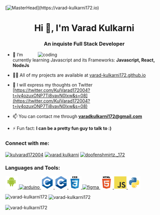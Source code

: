 [![MasterHead]("https://www.shutterstock.com/image-photo/top-view-wood-office-desk-260nw-1686005722.jpg")](https://varad-kulkarni172.io) 
<h1 align="center">Hi 👋, I'm Varad Kulkarni</h1>
<h3 align="center">An inquiste Full Stack Developer</h3>
<img align="right" alt="coding" width="400" src="https://img.freepik.com/premium-vector/programmer-working-concept-web-banner-man-work-with-code-programming-computer_9209-7397.jpg">

- 🌱 I’m currently learning Javascript and its Frameworks: **Javascript, React, NodeJs**

- 👨‍💻 All of my projects are available at [varad-kulkarni172.github.io](varad-kulkarni172.github.io)

- 📝 I will express my thoughts on Twitter [https://twitter.com/KulVarad172004?t=iy4ozuxONP7Ti8vavN0Ixw&s=08](https://twitter.com/KulVarad172004?t=iy4ozuxONP7Ti8vavN0Ixw&s=08)

- 📫 You can contact me through **varadkulkarni172@gmail.com**

- ⚡ Fun fact: **I can be a pretty fun guy to talk to :)**

<h3 align="left">Connect with me:</h3>
<p align="left">
<a href="https://twitter.com/kulvarad172004" target="blank"><img align="center" src="https://raw.githubusercontent.com/rahuldkjain/github-profile-readme-generator/master/src/images/icons/Social/twitter.svg" alt="kulvarad172004" height="30" width="40" /></a>
<a href="https://linkedin.com/in/varad kulkarni" target="blank"><img align="center" src="https://raw.githubusercontent.com/rahuldkjain/github-profile-readme-generator/master/src/images/icons/Social/linked-in-alt.svg" alt="varad kulkarni" height="30" width="40" /></a>
<a href="https://instagram.com/doofenshmirtz._172" target="blank"><img align="center" src="https://raw.githubusercontent.com/rahuldkjain/github-profile-readme-generator/master/src/images/icons/Social/instagram.svg" alt="doofenshmirtz._172" height="30" width="40" /></a>
</p>

<h3 align="left">Languages and Tools:</h3>
<p align="left"> <a href="https://developer.android.com" target="_blank" rel="noreferrer"> <img src="https://raw.githubusercontent.com/devicons/devicon/master/icons/android/android-original-wordmark.svg" alt="android" width="40" height="40"/> </a> <a href="https://www.arduino.cc/" target="_blank" rel="noreferrer"> <img src="https://cdn.worldvectorlogo.com/logos/arduino-1.svg" alt="arduino" width="40" height="40"/> </a> <a href="https://www.cprogramming.com/" target="_blank" rel="noreferrer"> <img src="https://raw.githubusercontent.com/devicons/devicon/master/icons/c/c-original.svg" alt="c" width="40" height="40"/> </a> <a href="https://www.w3schools.com/cpp/" target="_blank" rel="noreferrer"> <img src="https://raw.githubusercontent.com/devicons/devicon/master/icons/cplusplus/cplusplus-original.svg" alt="cplusplus" width="40" height="40"/> </a> <a href="https://www.w3schools.com/css/" target="_blank" rel="noreferrer"> <img src="https://raw.githubusercontent.com/devicons/devicon/master/icons/css3/css3-original-wordmark.svg" alt="css3" width="40" height="40"/> </a> <a href="https://www.figma.com/" target="_blank" rel="noreferrer"> <img src="https://www.vectorlogo.zone/logos/figma/figma-icon.svg" alt="figma" width="40" height="40"/> </a> <a href="https://www.w3.org/html/" target="_blank" rel="noreferrer"> <img src="https://raw.githubusercontent.com/devicons/devicon/master/icons/html5/html5-original-wordmark.svg" alt="html5" width="40" height="40"/> </a> <a href="https://developer.mozilla.org/en-US/docs/Web/JavaScript" target="_blank" rel="noreferrer"> <img src="https://raw.githubusercontent.com/devicons/devicon/master/icons/javascript/javascript-original.svg" alt="javascript" width="40" height="40"/> </a> <a href="https://www.python.org" target="_blank" rel="noreferrer"> <img src="https://raw.githubusercontent.com/devicons/devicon/master/icons/python/python-original.svg" alt="python" width="40" height="40"/> </a> </p>

<p><img align="left" src="https://github-readme-stats.vercel.app/api/top-langs?username=varad-kulkarni172&show_icons=true&locale=en&layout=compact" alt="varad-kulkarni172" /></p>

<p>&nbsp;<img align="center" src="https://github-readme-stats.vercel.app/api?username=varad-kulkarni172&show_icons=true&locale=en" alt="varad-kulkarni172" /></p>

<p><img align="center" src="https://github-readme-streak-stats.herokuapp.com/?user=varad-kulkarni172&" alt="varad-kulkarni172" /></p>
